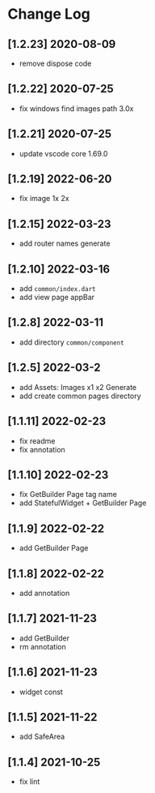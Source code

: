 # Change Log

## [1.2.23] 2020-08-09

- remove dispose code

## [1.2.22] 2020-07-25

- fix windows find images path 3.0x

## [1.2.21] 2020-07-25

- update vscode core 1.69.0

## [1.2.19] 2022-06-20

- fix image 1x 2x

## [1.2.15] 2022-03-23

- add router names generate

## [1.2.10] 2022-03-16

- add `common/index.dart`
- add view page appBar

## [1.2.8] 2022-03-11

- add directory `common/component`

## [1.2.5] 2022-03-2

- add Assets: Images x1 x2 Generate
- add create common pages directory

## [1.1.11] 2022-02-23

- fix readme
- fix annotation

## [1.1.10] 2022-02-23

- fix GetBuilder Page tag name
- add StatefulWidget + GetBuilder Page

## [1.1.9] 2022-02-22

- add GetBuilder Page

## [1.1.8] 2022-02-22

- add annotation

## [1.1.7] 2021-11-23

- add GetBuilder
- rm annotation

## [1.1.6] 2021-11-23

- widget const

## [1.1.5] 2021-11-22

- add SafeArea

## [1.1.4] 2021-10-25

- fix lint
